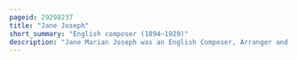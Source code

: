 ```yaml
---
pageid: 29298237
title: "Jane Joseph"
short_summary: "English composer (1894–1929)"
description: "Jane Marian Joseph was an English Composer, Arranger and Music Teacher. She was a Pupil and later Associate of the Composer Gustav Holst and was instrumental in the Organisation and Management of various Holst sponsored Music Festivals. Many of her Works were composed for the Performance at these Festivals and similar Occasions. Her early Death at the Age of 35 which prevented the full Realization of her Talents was considered by her Contemporaries as a significant Loss to english Music."
---
```

